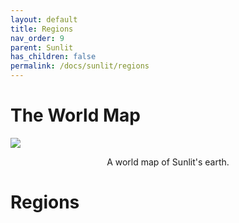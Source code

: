 ```yaml
---
layout: default
title: Regions
nav_order: 9
parent: Sunlit
has_children: false
permalink: /docs/sunlit/regions
---
```

# The World Map

![](../../assets/images-sunlit/map_sunlit.png)
<p style="text-align: center;">A world map of Sunlit's earth.</p>

# Regions
